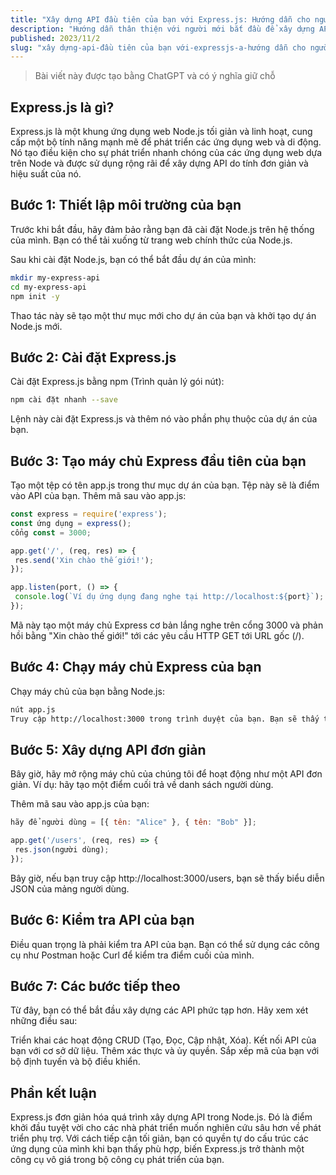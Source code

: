 ```yaml
---
title: "Xây dựng API đầu tiên của bạn với Express.js: Hướng dẫn cho người mới bắt đầu"
description: "Hướng dẫn thân thiện với người mới bắt đầu để xây dựng API đầu tiên của bạn với Express.js"
published: 2023/11/2
slug: "xây dựng-api-đầu tiên của bạn với-expressjs-a-hướng dẫn cho người mới bắt đầu"
---
```


> Bài viết này được tạo bằng ChatGPT và có ý nghĩa giữ chỗ

## Express.js là gì?

Express.js là một khung ứng dụng web Node.js tối giản và linh hoạt, cung cấp một bộ tính năng mạnh mẽ để phát triển các ứng dụng web và di động. Nó tạo điều kiện cho sự phát triển nhanh chóng của các ứng dụng web dựa trên Node và được sử dụng rộng rãi để xây dựng API do tính đơn giản và hiệu suất của nó.

## Bước 1: Thiết lập môi trường của bạn

Trước khi bắt đầu, hãy đảm bảo rằng bạn đã cài đặt Node.js trên hệ thống của mình. Bạn có thể tải xuống từ trang web chính thức của Node.js.

Sau khi cài đặt Node.js, bạn có thể bắt đầu dự án của mình:

```bash
mkdir my-express-api
cd my-express-api
npm init -y
```

Thao tác này sẽ tạo một thư mục mới cho dự án của bạn và khởi tạo dự án Node.js mới.

## Bước 2: Cài đặt Express.js

Cài đặt Express.js bằng npm (Trình quản lý gói nút):

```bash
npm cài đặt nhanh --save
```

Lệnh này cài đặt Express.js và thêm nó vào phần phụ thuộc của dự án của bạn.

## Bước 3: Tạo máy chủ Express đầu tiên của bạn

Tạo một tệp có tên app.js trong thư mục dự án của bạn. Tệp này sẽ là điểm vào API của bạn. Thêm mã sau vào app.js:

```js
const express = require('express');
const ứng dụng = express();
cổng const = 3000;

app.get('/', (req, res) => {
 res.send('Xin chào thế giới!');
});

app.listen(port, () => {
 console.log(`Ví dụ ứng dụng đang nghe tại http://localhost:${port}`);
});
```

Mã này tạo một máy chủ Express cơ bản lắng nghe trên cổng 3000 và phản hồi bằng "Xin chào thế giới!" tới các yêu cầu HTTP GET tới URL gốc (/).

## Bước 4: Chạy máy chủ Express của bạn

Chạy máy chủ của bạn bằng Node.js:

```bash
nút app.js
Truy cập http://localhost:3000 trong trình duyệt của bạn. Bạn sẽ thấy thông báo "Xin chào thế giới!".
```

## Bước 5: Xây dựng API đơn giản

Bây giờ, hãy mở rộng máy chủ của chúng tôi để hoạt động như một API đơn giản. Ví dụ: hãy tạo một điểm cuối trả về danh sách người dùng.

Thêm mã sau vào app.js của bạn:

```javascript
hãy để người dùng = [{ tên: "Alice" }, { tên: "Bob" }];

app.get('/users', (req, res) => {
 res.json(người dùng);
});
```

Bây giờ, nếu bạn truy cập http://localhost:3000/users, bạn sẽ thấy biểu diễn JSON của mảng người dùng.

## Bước 6: Kiểm tra API của bạn

Điều quan trọng là phải kiểm tra API của bạn. Bạn có thể sử dụng các công cụ như Postman hoặc Curl để kiểm tra điểm cuối của mình.

## Bước 7: Các bước tiếp theo

Từ đây, bạn có thể bắt đầu xây dựng các API phức tạp hơn. Hãy xem xét những điều sau:

Triển khai các hoạt động CRUD (Tạo, Đọc, Cập nhật, Xóa).
Kết nối API của bạn với cơ sở dữ liệu.
Thêm xác thực và ủy quyền.
Sắp xếp mã của bạn với bộ định tuyến và bộ điều khiển.

## Phần kết luận

Express.js đơn giản hóa quá trình xây dựng API trong Node.js. Đó là điểm khởi đầu tuyệt vời cho các nhà phát triển muốn nghiên cứu sâu hơn về phát triển phụ trợ. Với cách tiếp cận tối giản, bạn có quyền tự do cấu trúc các ứng dụng của mình khi bạn thấy phù hợp, biến Express.js trở thành một công cụ vô giá trong bộ công cụ phát triển của bạn.
